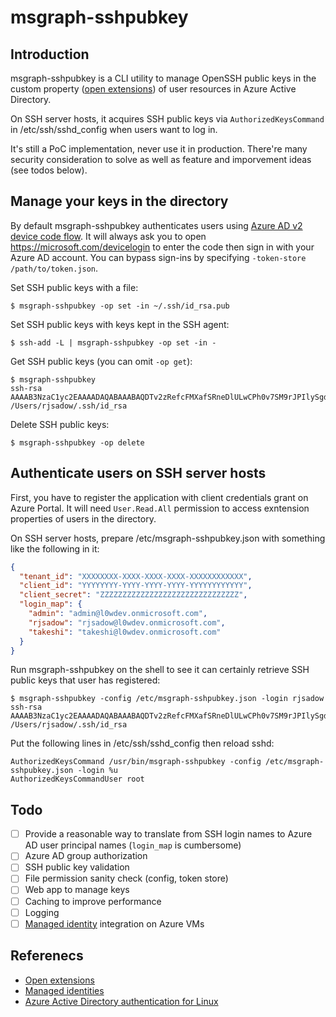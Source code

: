 # msgraph-sshpubkey

## Introduction

msgraph-sshpubkey is a CLI utility to manage OpenSSH public keys
in the custom property ([open extensions]) of user resources in Azure Active Directory.

On SSH server hosts, it acquires SSH public keys via `AuthorizedKeysCommand`
in /etc/ssh/sshd_config when users want to log in.

It's still a PoC implementation, never use it in production.
There're many security consideration to solve as well as feature and imporvement ideas (see todos below).

## Manage your keys in the directory

By default msgraph-sshpubkey authenticates users using [Azure AD v2 device code flow].
It will always ask you to open https://microsoft.com/devicelogin to enter the code then sign in with your Azure AD account.
You can bypass sign-ins by specifying `-token-store /path/to/token.json`.

Set SSH public keys with a file:

```console
$ msgraph-sshpubkey -op set -in ~/.ssh/id_rsa.pub
```

Set SSH public keys with keys kept in the SSH agent:

```console
$ ssh-add -L | msgraph-sshpubkey -op set -in -
```

Get SSH public keys (you can omit `-op get`):

```console
$ msgraph-sshpubkey
ssh-rsa AAAAB3NzaC1yc2EAAAADAQABAAABAQDTv2zRefcFMXafSRneDlULwCPh0v7SM9rJPIlySgd8WEJwk3/bY4B6j6hMPk3xS/JAqvQG0hc5cRSSmo4tG9H7TDjmGKBptIsGr5skTx181nbv/qRLYrej80KFrKyt2yHxg7BFOMGDSG1RnRVDUQJxlYxluavky0dv3KGRt6TtDuzuLGi6flHcqJymlZleqprEEwZwc0ju/ZNBfpEW2A+e69nJkudgT8jsO3a61iQ9myf7Jdk/0dxHPoHhu2VWEv/YcFPr0OX5fp7OHVL56vYb6yQVSVp1MtqjqSLpSK+O1eEGnwLsI9/93DXUj3gFncqjddgD75SQ1N9e1DPYK9sz /Users/rjsadow/.ssh/id_rsa
```

Delete SSH public keys:

```console
$ msgraph-sshpubkey -op delete
```

## Authenticate users on SSH server hosts

First, you have to register the application with client credentials grant on Azure Portal.
It will need `User.Read.All` permission to access exntension properties of users in the directory.

On SSH server hosts, prepare /etc/msgraph-sshpubkey.json with something like the following in it:

```json
{
  "tenant_id": "XXXXXXXX-XXXX-XXXX-XXXX-XXXXXXXXXXXX",
  "client_id": "YYYYYYYY-YYYY-YYYY-YYYY-YYYYYYYYYYYY",
  "client_secret": "ZZZZZZZZZZZZZZZZZZZZZZZZZZZZZZZ",
  "login_map": {
    "admin": "admin@l0wdev.onmicrosoft.com",
    "rjsadow": "rjsadow@l0wdev.onmicrosoft.com",
    "takeshi": "takeshi@l0wdev.onmicrosoft.com"
  }
}
```

Run msgraph-sshpubkey on the shell to see it can certainly retrieve SSH public keys that user has registered:

```console
$ msgraph-sshpubkey -config /etc/msgraph-sshpubkey.json -login rjsadow
ssh-rsa AAAAB3NzaC1yc2EAAAADAQABAAABAQDTv2zRefcFMXafSRneDlULwCPh0v7SM9rJPIlySgd8WEJwk3/bY4B6j6hMPk3xS/JAqvQG0hc5cRSSmo4tG9H7TDjmGKBptIsGr5skTx181nbv/qRLYrej80KFrKyt2yHxg7BFOMGDSG1RnRVDUQJxlYxluavky0dv3KGRt6TtDuzuLGi6flHcqJymlZleqprEEwZwc0ju/ZNBfpEW2A+e69nJkudgT8jsO3a61iQ9myf7Jdk/0dxHPoHhu2VWEv/YcFPr0OX5fp7OHVL56vYb6yQVSVp1MtqjqSLpSK+O1eEGnwLsI9/93DXUj3gFncqjddgD75SQ1N9e1DPYK9sz /Users/rjsadow/.ssh/id_rsa
```

Put the following lines in /etc/ssh/sshd_config then reload sshd:

```
AuthorizedKeysCommand /usr/bin/msgraph-sshpubkey -config /etc/msgraph-sshpubkey.json -login %u
AuthorizedKeysCommandUser root
```

## Todo

- [ ] Provide a reasonable way to translate from SSH login names to Azure AD user principal names (`login_map` is cumbersome)
- [ ] Azure AD group authorization
- [ ] SSH public key validation
- [ ] File permission sanity check (config, token store)
- [ ] Web app to manage keys
- [ ] Caching to improve performance
- [ ] Logging
- [ ] [Managed identity][Managed identities] integration on Azure VMs

## Referenecs

- [Open extensions]
- [Managed identities]
- [Azure Active Directory authentication for Linux]

[Open extensions]: https://docs.microsoft.com/en-us/graph/extensibility-open-users
[Managed identities]: https://docs.microsoft.com/en-us/azure/active-directory/managed-identities-azure-resources/overview
[Azure AD v2 device code flow]: https://docs.microsoft.com/en-us/azure/active-directory/develop/v2-oauth2-device-code
[Azure Active Directory authentication for Linux]: https://docs.microsoft.com/en-us/azure/virtual-machines/linux/login-using-aad